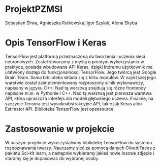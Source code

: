 # ProjektPZMSI
Sebastian Śliwa, Agnieszka Rutkowska, Igor Szylak, Alona Skyba

# Opis TensorFlow i Keras
TensorFlow jest platformą przeznaczoną do tworzenia i uczenia sieci neuronowych. Został stworzony z myślą o prostym wykorzystaniu w praktyce, posiada wbudowane API Keras, dzięki któremu użytkownik ma ułatwiony dostęp do funkcjonalności TensorFlow. 
Jego twórcą jest Google Brain Team. Sama biblioteka składa się z kilku modułów. W najniższej jego warstwie został zaimplementowany rozproszony silnik wykonawczy, napisany w języku C++. Nad tą warstwą znajdują się różne frontendy napisane m.in. w Pythonie i C++. Nad tą warstwą jest pierwsza warstwa API, która upraszcza interfejs dla modeli głębokiego uczenia. Finalnie, na szczycie Tensora jest wysokoabstrakcyjne API, takie jak Keras albo Estimator API. Biblioteka TensorFlow jest opensource.
# Zastosowanie w projekcie
W naszym projekcie wykorzystaliśmy bibliotekę TensorFlow do systemu rozpoznawania twarzy. Nauczamy sieć za pomocą danych OlivettiFaces z pakietu Sci-kit learn, a następnie wybieramy jakieś nowe losowe zdjęcie i staramy się je dopasować do wybranej osoby.
